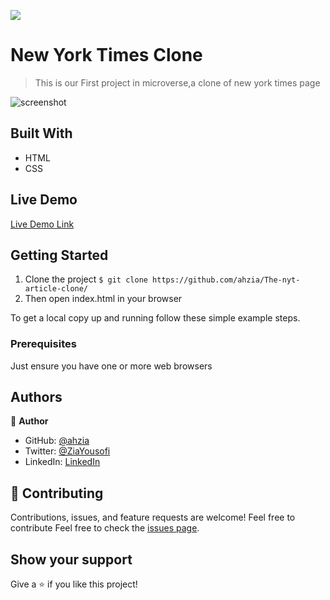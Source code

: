 ![](https://img.shields.io/badge/Microverse-blueviolet)

# New York Times Clone

> This is our First project in microverse,a clone of new york times page  

![screenshot](./app_screenshot.PNG)

## Built With

- HTML
- CSS

## Live Demo

[Live Demo Link](https://ahzia.github.io/The-nyt-article-clone/)

## Getting Started

1. Clone the project 
  `$ git clone https://github.com/ahzia/The-nyt-article-clone/`
2. Then open index.html in your browser

To get a local copy up and running follow these simple example steps.

### Prerequisites

Just ensure you have one or more web browsers

## Authors

👤 **Author**

- GitHub: [@ahzia](https://github.com/ahzia)
- Twitter: [@ZiaYousofi](https://twitter.com/ZiaYousofi)
- LinkedIn: [LinkedIn](https://https://www.linkedin.com/in/ah-ziayosfi)

## 🤝 Contributing

Contributions, issues, and feature requests are welcome!
Feel free to contribute 
Feel free to check the [issues page](https://github.com/ahzia/The-nyt-article-clone/).

## Show your support

Give a ⭐️ if you like this project!


